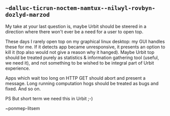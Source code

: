 ## `~dalluc-ticrun-noctem-namtux--nilwyl-rovbyn-dozlyd-marzod`
My take at your last question is, maybe Urbit should be steered in a direction where there won't ever be a need for a user to open top. 

These days I rarely open top on my graphical linux desktop: my GUI handles these for me. 
If it detects app became unresponsive, it presents an option to kill it (top also would not give a reason why it hanged). Maybe Urbit top should be treated purely as statistics & information gathering tool (useful, we need it), and not something to be wished to be integral part of Urbit experience. 

Apps which wait too long on HTTP GET should abort and present a message. 
Long running computation hogs should be treated as bugs and fixed. And so on. 

PS
But short term we need this in Urbit ;-)

~ponmep-litsem